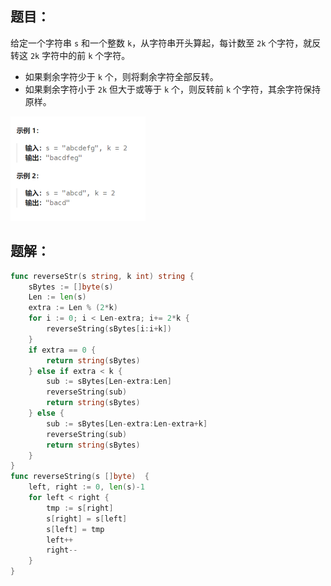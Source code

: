 ## 题目：

给定一个字符串 `s` 和一个整数 `k`，从字符串开头算起，每计数至 `2k` 个字符，就反转这 `2k` 字符中的前 `k` 个字符。

- 如果剩余字符少于 `k` 个，则将剩余字符全部反转。
- 如果剩余字符小于 `2k` 但大于或等于 `k` 个，则反转前 `k` 个字符，其余字符保持原样。

<img src="1-541.反转字符串II.assets/image-20240225121642213.png" alt="image-20240225121642213" style="zoom:50%;" />

## 题解：

```go
func reverseStr(s string, k int) string {
    sBytes := []byte(s)
    Len := len(s)
    extra := Len % (2*k)
    for i := 0; i < Len-extra; i+= 2*k {
        reverseString(sBytes[i:i+k])
    }
    if extra == 0 {
        return string(sBytes)
    } else if extra < k {
        sub := sBytes[Len-extra:Len]
        reverseString(sub)
        return string(sBytes)
    } else {
        sub := sBytes[Len-extra:Len-extra+k]
        reverseString(sub)
        return string(sBytes)
    }
}
func reverseString(s []byte)  {
    left, right := 0, len(s)-1
    for left < right {
        tmp := s[right]
        s[right] = s[left]
        s[left] = tmp
        left++
        right--
    }
}
```

